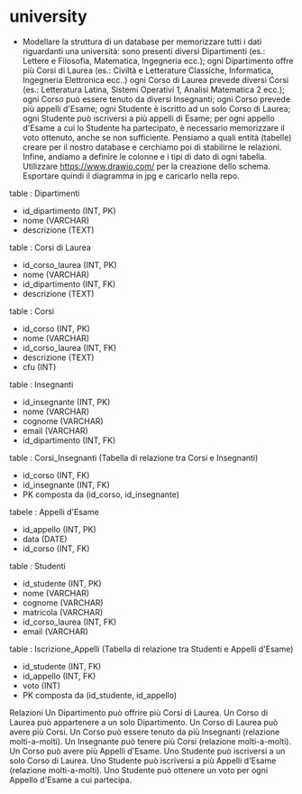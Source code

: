 # university


- Modellare la struttura di un database per memorizzare tutti i dati riguardanti una università:
sono presenti diversi Dipartimenti (es.: Lettere e Filosofia, Matematica, Ingegneria ecc.);
ogni Dipartimento offre più Corsi di Laurea (es.: Civiltà e Letterature Classiche, Informatica, Ingegneria Elettronica ecc..)
ogni Corso di Laurea prevede diversi Corsi (es.: Letteratura Latina, Sistemi Operativi 1, Analisi Matematica 2 ecc.);
ogni Corso può essere tenuto da diversi Insegnanti;
ogni Corso prevede più appelli d'Esame;
ogni Studente è iscritto ad un solo Corso di Laurea;
ogni Studente può iscriversi a più appelli di Esame;
per ogni appello d'Esame a cui lo Studente ha partecipato, è necessario memorizzare il voto ottenuto, anche se non sufficiente. Pensiamo a quali entità (tabelle) creare per il nostro database e cerchiamo poi di stabilirne le relazioni. Infine, andiamo a definire le colonne e i tipi di dato di ogni tabella.
Utilizzare https://www.drawio.com/ per la creazione dello schema. Esportare quindi il diagramma in jpg e caricarlo nella repo.





table : Dipartimenti
- id_dipartimento (INT, PK)
- nome (VARCHAR)
- descrizione (TEXT)

table : Corsi di Laurea
- id_corso_laurea (INT, PK)
- nome (VARCHAR)
- id_dipartimento (INT, FK)
- descrizione (TEXT)

table : Corsi
- id_corso (INT, PK)
- nome (VARCHAR)
- id_corso_laurea (INT, FK)
- descrizione (TEXT)
- cfu (INT)

table : Insegnanti
- id_insegnante (INT, PK)
- nome (VARCHAR)
- cognome (VARCHAR)
- email (VARCHAR)
- id_dipartimento (INT, FK)

table : Corsi_Insegnanti (Tabella di relazione tra Corsi e Insegnanti)
- id_corso (INT, FK)
- id_insegnante (INT, FK)
- PK composta da (id_corso, id_insegnante)

tabele : Appelli d'Esame
- id_appello (INT, PK)
- data (DATE)
- id_corso (INT, FK)

table : Studenti
- id_studente (INT, PK)
- nome (VARCHAR)
- cognome (VARCHAR)
- matricola (VARCHAR)
- id_corso_laurea (INT, FK)
- email (VARCHAR)

table : Iscrizione_Appelli (Tabella di relazione tra Studenti e Appelli d'Esame)
- id_studente (INT, FK)
- id_appello (INT, FK)
- voto (INT)
- PK composta da (id_studente, id_appello)

Relazioni
Un Dipartimento può offrire più Corsi di Laurea.
Un Corso di Laurea può appartenere a un solo Dipartimento.
Un Corso di Laurea può avere più Corsi.
Un Corso può essere tenuto da più Insegnanti (relazione molti-a-molti).
Un Insegnante può tenere più Corsi (relazione molti-a-molti).
Un Corso può avere più Appelli d'Esame.
Uno Studente può iscriversi a un solo Corso di Laurea.
Uno Studente può iscriversi a più Appelli d'Esame (relazione molti-a-molti).
Uno Studente può ottenere un voto per ogni Appello d'Esame a cui partecipa.
